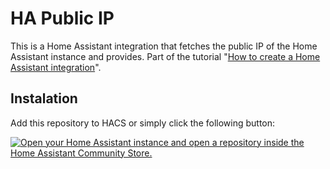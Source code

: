 # HA Public IP

This is a Home Assistant integration that fetches the public IP of the Home Assistant instance and provides. Part of the tutorial "[How to create a Home Assistant integration]()".

## Instalation

Add this repository to HACS or simply click the following button:

[![Open your Home Assistant instance and open a repository inside the Home Assistant Community Store.](https://my.home-assistant.io/badges/hacs_repository.svg)](https://my.home-assistant.io/redirect/hacs_repository/?owner=JoseRMorales&category=Integration&repository=ha_public_ip)

